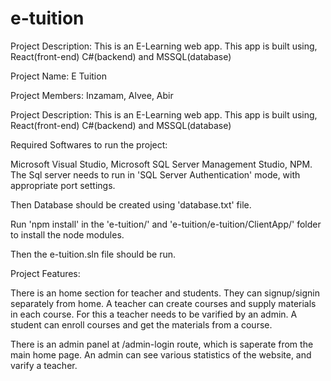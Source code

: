 # e-tuition
Project Description: This is an E-Learning web app. This app is built using, React(front-end) C#(backend) and MSSQL(database)

Project Name: E Tuition

Project Members: Inzamam, Alvee, Abir

Project Description:
This is an E-Learning web app.
This app is built using,
React(front-end) C#(backend) and MSSQL(database)

Required Softwares to run the project:

Microsoft Visual Studio, Microsoft SQL Server Management Studio, NPM.
The Sql server needs to run in 'SQL Server Authentication' mode,
with appropriate port settings.

Then Database should be created using 'database.txt' file.

Run 'npm install' in the 'e-tuition/' and 'e-tuition/e-tuition/ClientApp/' folder
to install the node modules.

Then the e-tuition.sln file should be run.

Project Features:

There is an home section for teacher and students.
They can signup/signin separately from home.
A teacher can create courses and supply materials in each course.
For this a teacher needs to be varified by an admin.
A student can enroll courses and get the materials from a course.

There is an admin panel at /admin-login route,
which is saperate from the main home page.
An admin can see various statistics of the website,
and varify a teacher.
